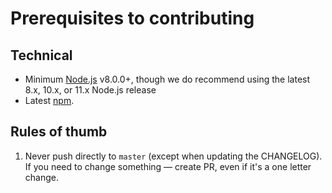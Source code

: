# Prerequisites to contributing

## Technical

-   Minimum [Node.js](https://nodejs.org/en/) v8.0.0+, though we do recommend using the latest 8.x, 10.x, or 11.x Node.js release
-   Latest [npm](https://www.npmjs.com/).

## Rules of thumb

1.  Never push directly to `master` (except when updating the CHANGELOG). If you need to change something — create PR, even if it's a one letter change.
